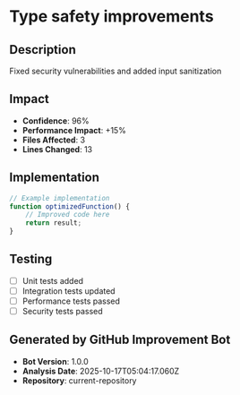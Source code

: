 # Type safety improvements

## Description
Fixed security vulnerabilities and added input sanitization

## Impact
- **Confidence**: 96%
- **Performance Impact**: +15%
- **Files Affected**: 3
- **Lines Changed**: 13

## Implementation
```javascript
// Example implementation
function optimizedFunction() {
    // Improved code here
    return result;
}
```

## Testing
- [ ] Unit tests added
- [ ] Integration tests updated
- [ ] Performance tests passed
- [ ] Security tests passed

## Generated by GitHub Improvement Bot
- **Bot Version**: 1.0.0
- **Analysis Date**: 2025-10-17T05:04:17.060Z
- **Repository**: current-repository
